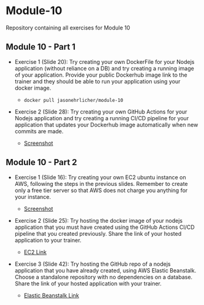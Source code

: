 # Module-10
Repository containing all exercises for Module 10

## Module 10 - Part 1

 - Exercise 1 (Slide 20): Try creating your own DockerFile for your Nodejs application (without reliance on a DB) and try creating a running image of your application. Provide your public Dockerhub image link to the trainer and they should be able to run your application using your docker image.

    - `docker pull jasonehrlicher/module-10`

- Exercise 2 (Slide 28): Try creating your own GitHub Actions for your Nodejs application and try creating a running CI/CD pipeline for your application that updates your Dockerhub image automatically when new commits are made.

    - [Screenshot](https://drive.google.com/file/d/1KbNy1ajs00Os5xVekfGdu8drKY9bWDig/view?usp=drive_link)

## Module 10 - Part 2

- Exercise 1 (Slide 16): Try creating your own EC2 ubuntu instance on AWS, following the steps in the previous slides. Remember to create only a free tier server so that AWS does not charge you anything for your instance.

    - [Screenshot](https://drive.google.com/file/d/12cxlICR1gvCJkPRzkf1PnnnNAD5JxApY/view?usp=drive_link)


- Exercise 2 (Slide 25): Try hosting the docker image of your nodejs application that you must have created using the GitHub Actions CI/CD pipeline that you created previously. Share the link of your hosted application to your trainer.

    - [EC2 Link](http://ec2-18-118-162-239.us-east-2.compute.amazonaws.com/)

 - Exercise 3 (Slide 42): Try hosting the GitHub repo of a nodejs application that you have already created, using AWS Elastic Beanstalk. Choose a standalone repository with no dependencies on a database. Share the link of your hosted application with your trainer.

    - [Elastic Beanstalk Link](http://hello-express-env-5.eba-m8g9ehwq.us-east-2.elasticbeanstalk.com/)
